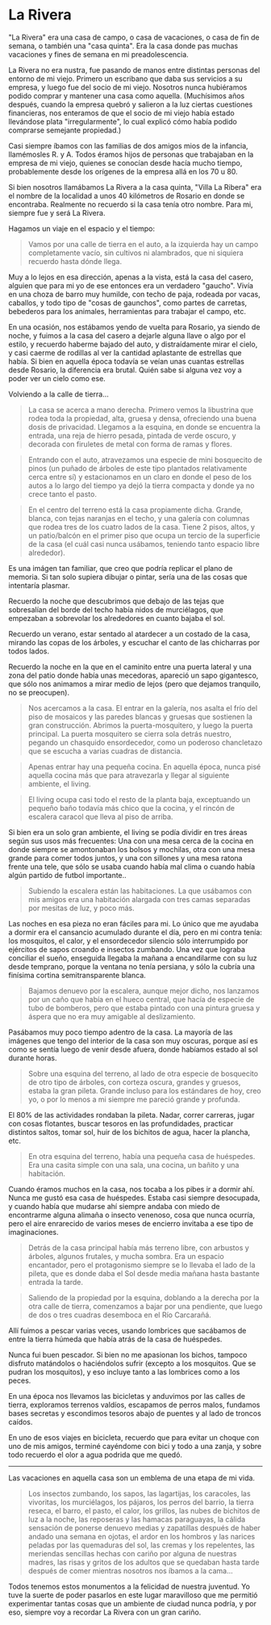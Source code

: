 # La Rivera

"La Rivera" era una casa de campo, o casa de vacaciones, o casa de fin de semana, o también una "casa quinta". Era la casa donde pas muchas vacaciones y fines de semana en mi preadolescencia.

La Rivera no era nustra, fue pasando de manos entre distintas personas del entorno de mi viejo. Primero un escribano que daba sus servicios a su empresa, y luego fue del socio de mi viejo. 
Nosotros nunca hubiéramos podido comprar y mantener una casa como aquella. (Muchísimos años después, cuando la empresa quebró y salieron a la luz ciertas cuestiones financieras, nos enteramos de que el socio de mi viejo había estado llevándose plata "irregularmente", lo cual explicó cómo había podido comprarse semejante propiedad.) 

Casi siempre íbamos con las familias de dos amigos mios de la infancia, llamémosles R. y A. Todos éramos hijos de personas que trabajaban en la empresa de mi viejo, quienes se conocían desde hacía mucho tiempo, probablemente desde los orígenes de la empresa allá en los 70 u 80.

Si bien nosotros llamábamos La Rivera a la casa quinta, "Villa La Ribera" era el nombre de la localidad a unos 40 kilómetros de Rosario en donde se encontraba. Realmente no recuerdo si la casa tenía otro nombre. Para mi, siempre fue y será La Rivera.

Hagamos un viaje en el espacio y el tiempo:

> Vamos por una calle de tierra en el auto, a la izquierda hay un campo completamente vacío, sin cultivos ni alambrados, que ni siquiera recuerdo hasta dónde llega. 

Muy a lo lejos en esa dirección, apenas a la vista, está la casa del casero, alguien que para mi yo de ese entonces era un verdadero "gaucho". Vivía en una choza de barro muy humilde, con techo de paja, rodeada por vacas, caballos, y todo tipo de "cosas de gaunchos", como partes de carretas, bebederos para los animales, herramientas para trabajar el campo, etc.

En una ocasión, nos estábamos yendo de vuelta para Rosario, ya siendo de noche, y fuimos a la casa del casero a dejarle alguna llave o algo por el estilo, y recuerdo haberme bajado del auto, y distraídamente mirar el cielo, y casi caerme de rodillas al ver la cantidad aplastante de estrellas que había. Si bien en aquella época todavía se veían unas cuantas estrellas desde Rosario, la diferencia era brutal. Quién sabe si alguna vez voy a poder ver un cielo como ese. 

Volviendo a la calle de tierra... 

> La casa se acerca a mano derecha. Primero vemos la libustrina que rodea toda la propiedad, alta, gruesa y densa, ofreciendo una buena dosis de privacidad. Llegamos a la esquina, en donde se encuentra la entrada, una reja de hierro pesada, pintada de verde oscuro, y decorada con firuletes de metal con forma de ramas y flores.

> Entrando con el auto, atravezamos una especie de mini bosquecito de pinos (un puñado de árboles de este tipo plantados relativamente cerca entre sí) y estacionamos en un claro en donde el peso de los autos a lo largo del tiempo ya dejó la tierra compacta y donde ya no crece tanto el pasto.

> En el centro del terreno está la casa propiamente dicha. Grande, blanca, con tejas naranjas en el techo, y una galería con columnas que rodea tres de los cuatro lados de la casa. Tiene 2 pisos, altos, y un patio/balcón en el primer piso que ocupa un tercio de la superficie de la casa (el cuál casi nunca usábamos, teniendo tanto espacio libre alrededor).

Es una imágen tan familiar, que creo que podría replicar el plano de memoria. Si tan solo supiera dibujar o pintar, sería una de las cosas que intentaría plasmar.

Recuerdo la noche que descubrimos que debajo de las tejas que sobresalían del borde del techo había nidos de murciélagos, que empezaban a sobrevolar los alrededores en cuanto bajaba el sol.

Recuerdo un verano, estar sentado al atardecer a un costado de la casa, mirando las copas de los árboles, y escuchar el canto de las chicharras por todos lados.

Recuerdo la noche en la que en el caminito entre una puerta lateral y una zona del patio donde había unas mecedoras, apareció un sapo gigantesco, que sólo nos animamos a mirar medio de lejos (pero que dejamos tranquilo, no se preocupen).

> Nos acercamos a la casa. El entrar en la galería, nos asalta el frío del piso de mosaicos y las paredes blancas y gruesas que sostienen la gran construcción. Abrimos la puerta-mosquitero, y luego la puerta principal. La puerta mosquitero se cierra sola detrás nuestro, pegando un chasquido ensordecedor, como un poderoso chancletazo que se escucha a varias cuadras de distancia.

> Apenas entrar hay una pequeña cocina. En aquella época, nunca pisé aquella cocina más que para atravezarla y llegar al siguiente ambiente, el living. 

> El living ocupa casi todo el resto de la planta baja, exceptuando un pequeño baño todavía más chico que la cocina, y el rincón de escalera caracol que lleva al piso de arriba.

Si bien era un solo gran ambiente, el living se podía dividir en tres áreas según sus usos más frecuentes: Una con una mesa cerca de la cocina en donde siempre se amontonaban los bolsos y mochilas, otra con una mesa grande para comer todos juntos, y una con sillones y una mesa ratona frente una tele, que sólo se usaba cuando había mal clima o cuando había algún partido de futbol importante..

> Subiendo la escalera están las habitaciones. La que usábamos con mis amigos era una habitación alargada con tres camas separadas por mesitas de luz, y poco más. 

Las noches en esa pieza no eran fáciles para mi. Lo único que me ayudaba a dormir era el cansancio acumulado durante el día, pero en mi contra tenía: los mosquitos, el calor, y el ensordecedor silencio sólo interrumpido por ejércitos de sapos croando e insectos zumbando. Una vez que lograba conciliar el sueño, enseguida llegaba la mañana a encandilarme con su luz desde temprano, porque la ventana no tenía persiana, y sólo la cubría una finísima cortina semitransparente blanca.

> Bajamos denuevo por la escalera, aunque mejor dicho, nos lanzamos por un caño que había en el hueco central, que hacía de especie de tubo de bomberos, pero que estaba pintado con una pintura gruesa y áspera que no era muy amigable al deslizamiento.

Pasábamos muy poco tiempo adentro de la casa. La mayoría de las imágenes que tengo del interior de la casa son muy oscuras, porque así es como se sentía luego de venir desde afuera, donde habíamos estado al sol durante horas.

> Sobre una esquina del terreno, al lado de otra especie de bosquecito de otro tipo de árboles, con corteza oscura, grandes y gruesos, estaba la gran pileta. Grande incluso para los estándares de hoy, creo yo, o por lo menos a mi siempre me pareció grande y profunda.

El 80% de las actividades rondaban la pileta. Nadar, correr carreras, jugar con cosas flotantes, buscar tesoros en las profundidades, practicar distintos saltos, tomar sol, huir de los bichitos de agua, hacer la plancha, etc.

> En otra esquina del terreno, había una pequeña casa de huéspedes. Era una casita simple con una sala, una cocina, un bañito y una habitación. 

Cuando éramos muchos en la casa, nos tocaba a los pibes ir a dormir ahí. Nunca me gustó esa casa de huéspedes. Estaba casi siempre desocupada, y cuando había que mudarse ahí siempre andaba con miedo de encontrarme alguna alimaña o insecto venenoso, cosa que nunca ocurría, pero el aire enrarecido de varios meses de encierro invitaba a ese tipo de imaginaciones.

> Detrás de la casa principal había más terreno libre, con arbustos y árboles, algunos frutales, y mucha sombra. Era un espacio encantador, pero el protagonismo siempre se lo llevaba el lado de la pileta, que es donde daba el Sol desde media mañana hasta bastante entrada la tarde.

> Saliendo de la propiedad por la esquina, doblando a la derecha por la otra calle de tierra, comenzamos a bajar por una pendiente, que luego de dos o tres cuadras desemboca en el Río Carcarañá. 

Allí fuimos a pescar varias veces, usando lombrices que sacábamos de entre la tierra húmeda que había atrás de la casa de huéspedes.

Nunca fui buen pescador. Si bien no me apasionan los bichos, tampoco disfruto matándolos o haciéndolos sufrir (excepto a los mosquitos. Que se pudran los mosquitos), y eso incluye tanto a las lombrices como a los peces. 

En una época nos llevamos las bicicletas y anduvimos por las calles de tierra, exploramos terrenos valdíos, escapamos de perros malos, fundamos bases secretas y escondimos tesoros abajo de puentes y al lado de troncos caídos. 

En uno de esos viajes en bicicleta, recuerdo que para evitar un choque con uno de mis amigos, terminé cayéndome con bici y todo a una zanja, y sobre todo recuerdo el olor a agua podrida que me quedó.

---

Las vacaciones en aquella casa son un emblema de una etapa de mi vida.

> Los insectos zumbando, los sapos, las lagartijas, los caracoles, las vivoritas, los murciélagos, los pájaros, los perros del barrio, la tierra reseca, el barro, el pasto, el calor, los grillos, las nubes de bichitos de luz a la noche, las reposeras y las hamacas paraguayas, la cálida sensación de ponerse denuevo medias y zapatillas después de haber andado una semana en ojotas, el ardor en los hombros y las narices peladas por las quemaduras del sol, las cremas y los repelentes, las meriendas sencillas hechas con cariño por alguna de nuestras madres, las risas y gritos de los adultos que se quedaban hasta tarde después de comer mientras nosotros nos íbamos a la cama...

Todos tenemos estos monumentos a la felicidad de nuestra juventud. Yo tuve la suerte de poder pasarlos en este lugar maravilloso que me permitió experimentar tantas cosas que un ambiente de ciudad nunca podría, y por eso, siempre voy a recordar La Rivera con un gran cariño.